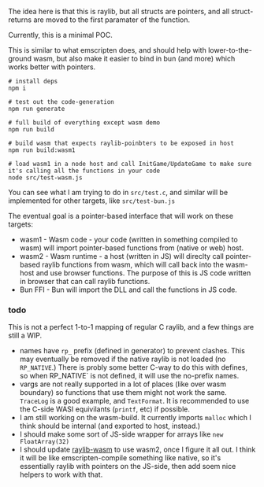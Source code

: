 The idea here is that this is raylib, but all structs are pointers, and all struct-returns are moved to the first paramater of the function.

Currently, this is a minimal POC.

This is similar to what emscripten does, and should help with lower-to-the-ground wasm, but also make it easier to bind in bun (and more) which works better with pointers.

```
# install deps
npm i

# test out the code-generation
npm run generate

# full build of everything except wasm demo
npm run build

# build wasm that expects raylib-poinbters to be exposed in host
npm run build:wasm1

# load wasm1 in a node host and call InitGame/UpdateGame to make sure it's calling all the functions in your code
node src/test-wasm.js
```

You can see what I am trying to do in `src/test.c`, and similar will be implemented for other targets, like `src/test-bun.js`


The eventual goal is a pointer-based interface that will work on these targets:

- wasm1 - Wasm code - your code (written in something compiled to wasm) will import pointer-based functions from (native or web) host.
- wasm2 - Wasm runtime - a host (written in JS) will direclty call pointer-based raylib functions from wasm, which will call back into the wasm-host and use browser functions. The purpose of this is JS code written in browser that can call raylib functions.
- Bun FFI - Bun will import the DLL and call the functions in JS code.


### todo

This is not a perfect 1-to-1 mapping of regular C raylib, and a few things are still a WIP.

- names have `rp_` prefix (defined in generator) to prevent clashes. This may eventually be removed if the native raylib is not loaded (no `RP_NATIVE`.) There is probly some better C-way to do this with defines, so when RP_NATIVE` is not defined, it will use the no-prefix names.
- vargs are not really supported in a lot of places (like over wasm boundary) so functions that use them might not work the same. `TraceLog` is a good example, and `TextFormat`. It is recommended to use the C-side WASI equivilants (`printf`, etc) if possible.
- I am still working on the wasm-build. It currently imports `malloc` which I think should be internal (and exported to host, instead.)
- I should make some sort of JS-side wrapper for arrays like `new FloatArray(32)`
- I should update [raylib-wasm](https://github.com/konsumer/raylib-wasm) to use wasm2, once I figure it all out. I think it will be like emscripten-compile something like native, so it's essentially raylib with pointers on the JS-side, then add soem nice helpers to work with that.